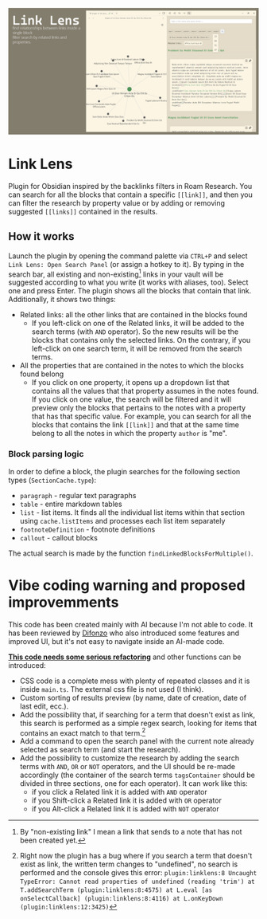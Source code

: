 ![](media/preview.jpg)
# Link Lens
Plugin for Obsidian inspired by the backlinks filters in Roam Research. You can search for all the blocks that contain a specific `[[link]]`, and then you can filter the research by property value or by adding or removing suggested `[[links]]` contained in the results.
## How it works

Launch the plugin by opening the command palette via `CTRL+P` and select `Link Lens: Open Search Panel` (or assign a hotkey to it). By typing in the search bar, all existing and non-existing[^1] links in your vault will be suggested according to what you write (it works with aliases, too). Select one and press Enter. The plugin shows all the blocks that contain that link. Additionally, it shows two things:
- Related links: all the other links that are contained in the blocks found
  - If you left-click on one of the Related links, it will be added to the search terms (with `AND` operator). So the new results will be the blocks that contains only the selected links. On the contrary, if you left-click on one search term, it will be removed from the search terms.
- All the properties that are contained in the notes to which the blocks found belong
  - If you click on one property, it opens up a dropdown list that contains all the values that that property assumes in the notes found. If you click on one value, the search will be filtered and it will preview only the blocks that pertains to the notes with a property that has that specific value. For example, you can search for all the blocks that contains the link `[[link]]` and that at the same time belong to all the notes in which the property `author` is "me".

[^1]: By "non-existing link" I mean a link that sends to a note that has not been created yet.

### Block parsing logic
In order to define a block, the plugin searches for the following section types (`SectionCache.type`):
- `paragraph` - regular text paragraphs
- `table` - entire markdown tables
- `list` - list items. It finds all the individual list items within that section using `cache.listItems` and processes each list item separately
- `footnoteDefinition` - footnote definitions
- `callout` - callout blocks

The actual search is made by the function `findLinkedBlocksForMultiple()`.

# Vibe coding warning and proposed improvemments
This code has been created mainly with AI because I'm not able to code. It has been reviewed by [Difonzo](https://github.com/Difonzo) who also introduced some features and improved UI, but it's not easy to navigate inside an AI-made code.

<ins>**This code needs some serious refactoring**</ins> and other functions can be introduced:
- CSS code is a complete mess with plenty of repeated classes and it is inside `main.ts`. The external css file is not used (I think).
- Custom sorting of results preview (by name, date of creation, date of last edit, ecc.).
- Add the possibility that, if searching for a term that doesn't exist as link, this search is performed as a simple regex search, looking for items that contains an exact match to that term.[^2]
- Add a command to open the search panel with the current note already selected as search term (and start the research).
- Add the possibility to customize the research by adding the search terms with `AND`, `OR` or `NOT` operators, and the UI should be re-made accordingly (the container of the search terms `tagsContainer` should be divided in three sections, one for each operator). It can work like this:
  - if you click a Related link it is added with `AND` operator
  - if you Shift-click a Related link it is added with `OR` operator
  - if you Alt-click a Related link it  is added with `NOT` operator


[^2]: Right now the plugin has a bug where if you search a term that doesn't exist as link, the written term changes to "undefined", no search is performed and the console gives this error: `plugin:linklens:8 Uncaught TypeError: Cannot read properties of undefined (reading 'trim')
    at T.addSearchTerm (plugin:linklens:8:4575)
    at L.eval [as onSelectCallback] (plugin:linklens:8:4116)
    at L.onKeyDown (plugin:linklens:12:3425)`
